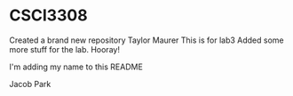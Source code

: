 # CSCI3308
Created a brand new repository
Taylor Maurer
This is for lab3
Added some more stuff for the lab. Hooray!

I'm adding my name to this README

Jacob Park
